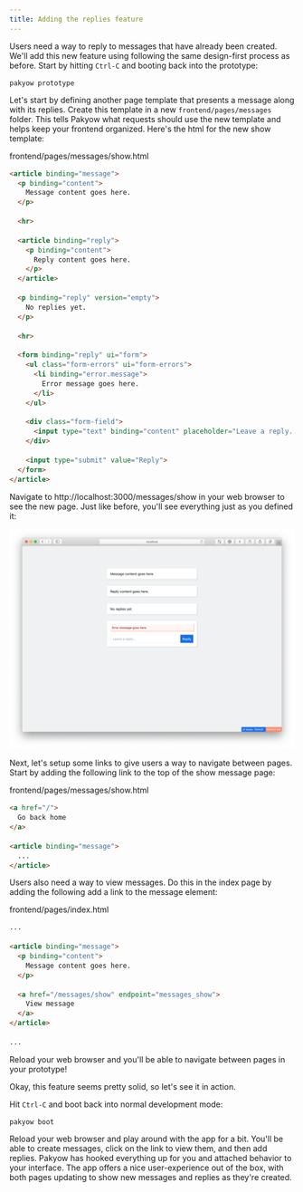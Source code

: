 ```yaml
---
title: Adding the replies feature
---
```


Users need a way to reply to messages that have already been created. We'll add this new feature using following the same design-first process as before. Start by hitting `Ctrl-C` and booting back into the prototype:

```
pakyow prototype
```

Let's start by defining another page template that presents a message along with its replies. Create this template in a new `frontend/pages/messages` folder. This tells Pakyow what requests should use the new template and helps keep your frontend organized. Here's the html for the new show template:

<div class="filename">
  frontend/pages/messages/show.html
</div>

```html
<article binding="message">
  <p binding="content">
    Message content goes here.
  </p>

  <hr>

  <article binding="reply">
    <p binding="content">
      Reply content goes here.
    </p>
  </article>

  <p binding="reply" version="empty">
    No replies yet.
  </p>

  <hr>

  <form binding="reply" ui="form">
    <ul class="form-errors" ui="form-errors">
      <li binding="error.message">
        Error message goes here.
      </li>
    </ul>

    <div class="form-field">
      <input type="text" binding="content" placeholder="Leave a reply..." required>
    </div>

    <input type="submit" value="Reply">
  </form>
</article>
```

Navigate to http://localhost:3000/messages/show in your web browser to see the new page. Just like before, you'll see everything just as you defined it:

![Pakyow Example: Message Show Prototype](https://github.com/metabahn/pakyow-marketing-public/raw/master/docs/common/images/hello-example-screen-8.png "Pakyow Example: Message Show Prototype")

Next, let's setup some links to give users a way to navigate between pages. Start by adding the following link to the top of the show message page:

<div class="filename">
  frontend/pages/messages/show.html
</div>

```html
<a href="/">
  Go back home
</a>

<article binding="message">
  ...
</article>
```

Users also need a way to view messages. Do this in the index page by adding the following add a link to the message element:

<div class="filename">
  frontend/pages/index.html
</div>

```html
...

<article binding="message">
  <p binding="content">
    Message content goes here.
  </p>

  <a href="/messages/show" endpoint="messages_show">
    View message
  </a>
</article>

...
```

Reload your web browser and you'll be able to navigate between pages in your prototype!

Okay, this feature seems pretty solid, so let's see it in action.

Hit `Ctrl-C` and boot back into normal development mode:

```
pakyow boot
```

Reload your web browser and play around with the app for a bit. You'll be able to create messages, click on the link to view them, and then add replies. Pakyow has hooked everything up for you and attached behavior to your interface. The app offers a nice user-experience out of the box, with both pages updating to show new messages and replies as they're created.
